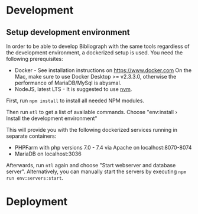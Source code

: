 # Development

## Setup development environment

In order to be able to develop Bibliograph with the same tools regardless of the development environment, 
a dockerized setup is used. You need the following prerequisites: 

 - Docker - See installation instructions on https://www.docker.com
   On the Mac, make sure to use Docker Desktop >= v2.3.3.0, otherwise
   the performance of MariaDB/MySql is abysmal.
 - NodeJS, latest LTS - It is suggested to use [nvm](https://github.com/nvm-sh/nvm).
 
First, run `npm install` to install all needed NPM modules.

Then run `ntl` to get a list of available commands. Choose "env:install › Install the development environment"

This will provide you with the following dockerized services running in separate containers:
 - PHPFarm with php versions 7.0 - 7.4 via Apache on localhost:8070-8074
 - MariaDB on localhost:3036
 
Afterwards, run `ntl` again and choose "Start webserver and database server". Alternatively, you can manually
start the servers by executing `npm run env:servers:start`.

# Deployment



